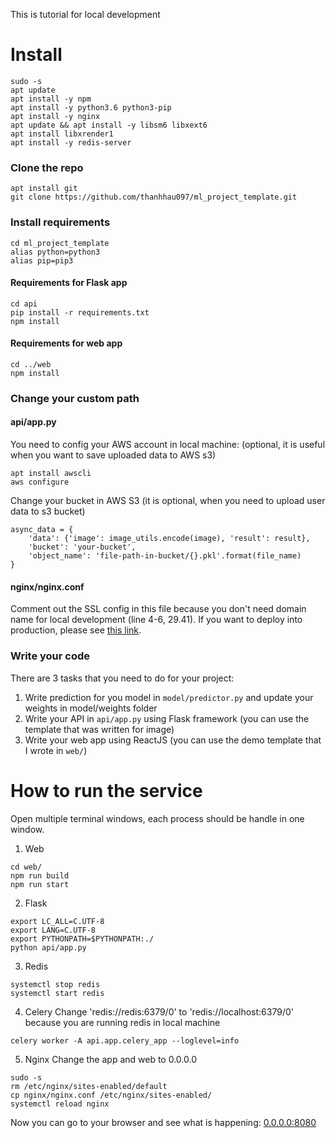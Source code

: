 This is tutorial for local development
# Install 
```
sudo -s
apt update
apt install -y npm
apt install -y python3.6 python3-pip
apt install -y nginx
apt update && apt install -y libsm6 libxext6
apt install libxrender1
apt install -y redis-server
```

### Clone the repo
```
apt install git
git clone https://github.com/thanhhau097/ml_project_template.git 
```

### Install requirements
```
cd ml_project_template
alias python=python3
alias pip=pip3
```

#### Requirements for Flask app
```
cd api
pip install -r requirements.txt
npm install
```
#### Requirements for web app
```
cd ../web
npm install
```

### Change your custom path
#### api/app.py
You need to config your AWS account in local machine: (optional, it is useful when you want to save uploaded data to AWS s3)
```
apt install awscli
aws configure
```

Change your bucket in AWS S3 (it is optional, when you need to upload user data to s3 bucket)
```
async_data = {
    'data': {'image': image_utils.encode(image), 'result': result},
    'bucket': 'your-bucket',
    'object_name': 'file-path-in-bucket/{}.pkl'.format(file_name)
}
```

#### nginx/nginx.conf
Comment out the SSL config in this file because you don't need domain name for local development (line 4-6, 29.41).
If you want to deploy into production, please see [this link](./tutorial.md).

### Write your code
There are 3 tasks that you need to do for your project:

1. Write prediction for you model in `model/predictor.py` and update your weights in model/weights folder
2. Write your API in `api/app.py` using Flask framework (you can use the template that was written for image)
3. Write your web app using ReactJS (you can use the demo template that I wrote in `web/`)

# How to run the service
Open multiple terminal windows, each process should be handle in one window.
1. Web
```
cd web/
npm run build
npm run start
```

2. Flask
```
export LC_ALL=C.UTF-8
export LANG=C.UTF-8
export PYTHONPATH=$PYTHONPATH:./ 
python api/app.py 
```

3. Redis
```
systemctl stop redis
systemctl start redis
```

4. Celery
Change 'redis://redis:6379/0' to 'redis://localhost:6379/0' because you are running redis in local machine
```
celery worker -A api.app.celery_app --loglevel=info
```

5. Nginx
Change the app and web to 0.0.0.0
```
sudo -s
rm /etc/nginx/sites-enabled/default
cp nginx/nginx.conf /etc/nginx/sites-enabled/
systemctl reload nginx
```

Now you can go to your browser and see what is happening: [0.0.0.0:8080](0.0.0.0:8080)
